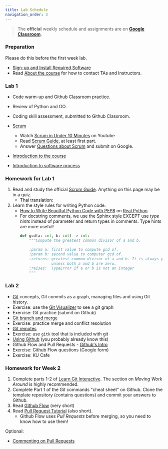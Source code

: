 ```yaml
---
title: Lab Schedule
navigation_order: 3
---
```


> The **official** weekly schedule and assignments are on
> **[Google Classroom][google-classroom]**.

[google-classroom]: https://classroom.google.com/w/NjE0ODE4Mzg4ODEz/t/all

### Preparation

Please do this before the first week lab.

- [Sign-up and Install Required Software](assignment/week1/signup-and-software)
- Read [About the course](about) for how to contact TAs and Instructors.


### Lab 1 

- Code warm-up and Github Classroom practice.
- Review of Python and OO.
- Coding skill assessment, submitted to Github Classroom.
- [Scrum](agile/scrum)
  - Watch [Scrum in Under 10 Minutes](https://www.youtube.com/watch?v=XU0llRltyFM) on Youtube
  - Read [Scrum Guide](https://www.scrumguides.org/scrum-guide.html), at least first part.
  - Answer [Questions about Scrum]() and submit on Google.

- [Introduction to the course](introduction/)
- [Introduction to software process](software-process/)


### Homework for Lab 1

1. Read and study the official [Scrum Guide](https://www.scrumguides.org/scrum-guide.html). Anything on this page may be in a quiz.
   - Thai translation: 
2. Learn the style rules for writing Python code. 
   - [How to Write Beautful Python Code with PEP8](https://realpython.com/python-pep8/) on [Real Python](https://realpython.com/)
   - For docstring comments, we use the Sphinx style EXCEPT use *type hints* instead of parameter and return types in comments. Type hints are more useful!
     ```python
     def gcd(a: int, b: int) -> int:
         """Compute the greatest common divisor of a and b.

         :param a: first value to compute gcd of.
         :param b: second value to computer gcd of.
         :returns: greatest common divisor of a and b. It is always positive,
                   unless both a and b are zero.
         :raises:  TypeError if a or b is not an integer
         """
      ```


### Lab 2

- [Git](git/) concepts, Git commits as a graph, managing files and using Git history. 
- Exercise: use the [Git Visualizer](http://git-school.github.io/visualizing-git/) to see a git graph
- Exercise: Git practice (submit on Github)
- [Git branch and merge](git/branch-and-merge)
- Exercise: practice merge and conflict resolution
- [Git remotes](https://cpske.github.io/ISP/git/Git-Remotes.pdf)
- Exercise: use `gitk` tool that is included with git
- [Using Github](git/Using-Github) (you probably already know this)
- Github Flow and Pull Requests - [Github's Intro](https://guides.github.com/introduction/flow/)
- Exercise: Github Flow questions (Google form)
- Exercise: KU Cafe

### Homework for Week 2

1. Complete parts 1-2 of [Learn Git Interactive](https://learngitbranching.js.org/). The section on *Moving Work Around* is highly recommended.
2. Complete Part 1 of the Git commands "cheat sheet" on Github.  Clone the template repository (contains questions) and commit your answers to Github.
3. Read [Github Flow](https://guides.github.com/introduction/flow/) (very short)
4. Read [Pull Request Tutorial](https://yangsu.github.io/pull-request-tutorial/) (also short).
   - Github Flow uses *Pull Requests* before merging, so you need to know how to use them!

Optional:
  - [Commenting on Pull Requests](https://help.github.com/en/articles/commenting-on-a-pull-request)

